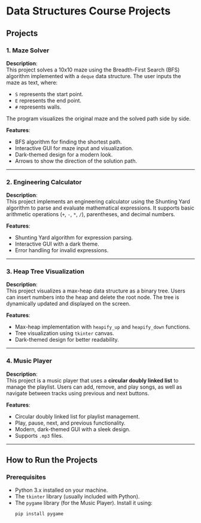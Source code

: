 
# Data Structures Course Projects


## Projects

### 1. Maze Solver
**Description**:  
This project solves a 10x10 maze using the Breadth-First Search (BFS) algorithm implemented with a `deque` data structure. The user inputs the maze as text, where:
- `S` represents the start point.
- `E` represents the end point.
- `#` represents walls.

The program visualizes the original maze and the solved path side by side.

**Features**:
- BFS algorithm for finding the shortest path.
- Interactive GUI for maze input and visualization.
- Dark-themed design for a modern look.
- Arrows to show the direction of the solution path.


---

### 2. Engineering Calculator
**Description**:  
This project implements an engineering calculator using the Shunting Yard algorithm to parse and evaluate mathematical expressions. It supports basic arithmetic operations (`+`, `-`, `*`, `/`), parentheses, and decimal numbers.

**Features**:
- Shunting Yard algorithm for expression parsing.
- Interactive GUI with a dark theme.
- Error handling for invalid expressions.



---

### 3. Heap Tree Visualization
**Description**:  
This project visualizes a max-heap data structure as a binary tree. Users can insert numbers into the heap and delete the root node. The tree is dynamically updated and displayed on the screen.

**Features**:
- Max-heap implementation with `heapify_up` and `heapify_down` functions.
- Tree visualization using `tkinter` canvas.
- Dark-themed design for better readability.



---

### 4. Music Player
**Description**:  
This project is a music player that uses a **circular doubly linked list** to manage the playlist. Users can add, remove, and play songs, as well as navigate between tracks using previous and next buttons.

**Features**:
- Circular doubly linked list for playlist management.
- Play, pause, next, and previous functionality.
- Modern, dark-themed GUI with a sleek design.
- Supports `.mp3` files.



---

## How to Run the Projects

### Prerequisites
- Python 3.x installed on your machine.
- The `tkinter` library (usually included with Python).
- The `pygame` library (for the Music Player). Install it using:
  ```bash
  pip install pygame
  ```


